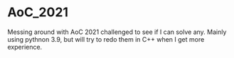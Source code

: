 # AoC_2021

Messing around with AoC 2021 challenged to see if I can solve any.
Mainly using pythnon 3.9, but will try to redo them in C++ when I get more experience.